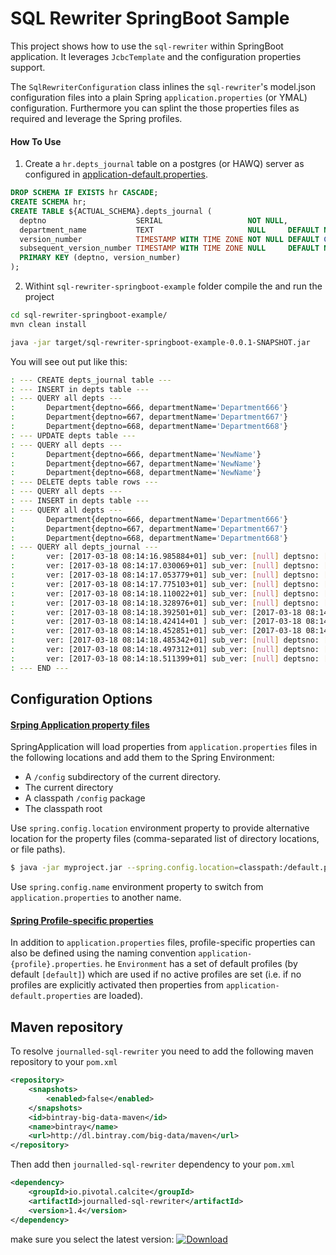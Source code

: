 # SQL Rewriter SpringBoot Sample

This project shows how to use the `sql-rewriter` within SpringBoot application. It leverages `JcbcTemplate` and the 
configuration properties support. 
 
The `SqlRewriterConfiguration` class inlines the `sql-rewriter`'s model.json configuration files into 
a plain Spring `application.properties` (or YMAL) configuration. Furthermore you can splint the those properties files 
as required and leverage the Spring profiles. 

#### How To Use

1. Create a `hr.depts_journal` table on a postgres (or HAWQ) server as configured in [application-default.properties](src/main/resources/application-default.properties).

```sql
DROP SCHEMA IF EXISTS hr CASCADE;
CREATE SCHEMA hr;
CREATE TABLE ${ACTUAL_SCHEMA}.depts_journal (
  deptno                    SERIAL                   NOT NULL,
  department_name           TEXT                     NULL     DEFAULT NULL, -- Nullable test column
  version_number            TIMESTAMP WITH TIME ZONE NOT NULL DEFAULT CURRENT_TIMESTAMP,
  subsequent_version_number TIMESTAMP WITH TIME ZONE NULL     DEFAULT NULL,
  PRIMARY KEY (deptno, version_number)
);

```
2. Withint `sql-rewriter-springboot-example` folder compile the and run the project
```bash
cd sql-rewriter-springboot-example/
mvn clean install
```
```bash
java -jar target/sql-rewriter-springboot-example-0.0.1-SNAPSHOT.jar
```
You will see out put like this:
```bash
: --- CREATE depts_journal table --- 
: --- INSERT in depts table --- 
: --- QUERY all depts --- 
:       Department{deptno=666, departmentName='Department666'}
:       Department{deptno=667, departmentName='Department667'}
:       Department{deptno=668, departmentName='Department668'}
: --- UPDATE depts table --- 
: --- QUERY all depts --- 
:       Department{deptno=666, departmentName='NewName'}
:       Department{deptno=667, departmentName='NewName'}
:       Department{deptno=668, departmentName='NewName'}
: --- DELETE depts table rows --- 
: --- QUERY all depts --- 
: --- INSERT in depts table --- 
: --- QUERY all depts --- 
:       Department{deptno=666, departmentName='Department666'}
:       Department{deptno=667, departmentName='Department667'}
:       Department{deptno=668, departmentName='Department668'}
: --- QUERY all depts_journal --- 
:       ver: [2017-03-18 08:14:16.985884+01] sub_ver: [null] deptsno: [666] depts_name: [Department666]
:       ver: [2017-03-18 08:14:17.030069+01] sub_ver: [null] deptsno: [667] depts_name: [Department667]
:       ver: [2017-03-18 08:14:17.053779+01] sub_ver: [null] deptsno: [668] depts_name: [Department668]
:       ver: [2017-03-18 08:14:17.775103+01] sub_ver: [null] deptsno: [666] depts_name: [NewName]
:       ver: [2017-03-18 08:14:18.110022+01] sub_ver: [null] deptsno: [667] depts_name: [NewName]
:       ver: [2017-03-18 08:14:18.328976+01] sub_ver: [null] deptsno: [668] depts_name: [NewName]
:       ver: [2017-03-18 08:14:18.392501+01] sub_ver: [2017-03-18 08:14:18.392501+01] deptsno: [666] depts_name: [NewName]
:       ver: [2017-03-18 08:14:18.42414+01 ] sub_ver: [2017-03-18 08:14:18.42414+01] deptsno: [667] depts_name: [NewName]
:       ver: [2017-03-18 08:14:18.452851+01] sub_ver: [2017-03-18 08:14:18.452851+01] deptsno: [668] depts_name: [NewName]
:       ver: [2017-03-18 08:14:18.485342+01] sub_ver: [null] deptsno: [666] depts_name: [Department666]
:       ver: [2017-03-18 08:14:18.497312+01] sub_ver: [null] deptsno: [667] depts_name: [Department667]
:       ver: [2017-03-18 08:14:18.511399+01] sub_ver: [null] deptsno: [668] depts_name: [Department668]
: --- END --- 

```
## Configuration Options
#### [Srping Application property files](https://docs.spring.io/spring-boot/docs/current/reference/html/boot-features-external-config.html#boot-features-external-config-application-property-files)
SpringApplication will load properties from `application.properties` files in the following locations and add them to the Spring Environment:
* A `/config` subdirectory of the current directory.
* The current directory
* A classpath `/config` package
* The classpath root

Use `spring.config.location` environment property to provide alternative location for the property files (comma-separated list of directory locations, or file paths).
```bash
$ java -jar myproject.jar --spring.config.location=classpath:/default.properties,classpath:/override.properties
```
Use `spring.config.name` environment property to switch from `application.properties` to another name.


#### [Spring Profile-specific properties](https://docs.spring.io/spring-boot/docs/current/reference/html/boot-features-external-config.html#boot-features-external-config-profile-specific-properties)
In addition to `application.properties` files, profile-specific properties can also be defined using the naming convention `application-{profile}.properties`.
he `Environment` has a set of default profiles (by default `[default]`) which are used if no active profiles are set (i.e. if no profiles are explicitly activated then properties from `application-default.properties` are loaded).

## Maven repository

To resolve `journalled-sql-rewriter` you need to add the following maven repository to your `pom.xml`  
```xml
<repository>
	<snapshots>
		<enabled>false</enabled>
	</snapshots>
	<id>bintray-big-data-maven</id>
	<name>bintray</name>
	<url>http://dl.bintray.com/big-data/maven</url>
</repository>
```
Then add then `journalled-sql-rewriter` dependency to your `pom.xml`
```xml
<dependency>
	<groupId>io.pivotal.calcite</groupId>
	<artifactId>journalled-sql-rewriter</artifactId>
	<version>1.4</version>
</dependency>

```
make sure you select the latest version: [ ![Download](https://api.bintray.com/packages/big-data/maven/calcite-sql-rewriter/images/download.svg) ](https://bintray.com/big-data/maven/calcite-sql-rewriter/_latestVersion)

